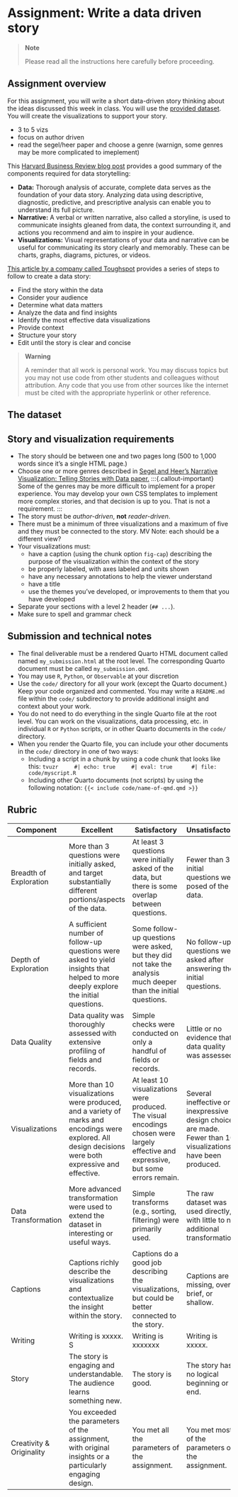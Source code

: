# Assignment: Write a data driven story

<div>

> **Note**
>
> Please read all the instructions here carefully before proceeding.

</div>

## Assignment overview

For this assignment, you will write a short data-driven story thinking
about the ideas discussed this week in class. You will use the [provided
dataset](#the-dataset). You will create the visualizations to support
your story.

- 3 to 5 vizs
- focus on author driven
- read the segel/heer paper and choose a genre (warnign, some genres may
  be more complicated to imeplement)

This [Harvard Business Review blog
post](https://online.hbs.edu/blog/post/data-storytelling) provides a
good summary of the components required for data storytelling:

- **Data:** Thorough analysis of accurate, complete data serves as the
  foundation of your data story. Analyzing data using descriptive,
  diagnostic, predictive, and prescriptive analysis can enable you to
  understand its full picture.
- **Narrative:** A verbal or written narrative, also called a storyline,
  is used to communicate insights gleaned from data, the context
  surrounding it, and actions you recommend and aim to inspire in your
  audience.
- **Visualizations:** Visual representations of your data and narrative
  can be useful for communicating its story clearly and memorably. These
  can be charts, graphs, diagrams, pictures, or videos.

[This article by a company called
Toughspot](https://www.thoughtspot.com/data-trends/best-practices/data-storytelling)
provides a series of steps to follow to create a data story:

- Find the story within the data
- Consider your audience
- Determine what data matters
- Analyze the data and find insights
- Identify the most effective data visualizations
- Provide context
- Structure your story
- Edit until the story is clear and concise

<div>

> **Warning**
>
> A reminder that all work is personal work. You may discuss topics but
> you may not use code from other students and colleagues without
> attribution. Any code that you use from other sources like the
> internet must be cited with the appropriate hyperlink or other
> reference.

</div>

## The dataset

## Story and visualization requirements

- The story should be between one and two pages long (500 to 1,000 words
  since it’s a single HTML page.)
- Choose one or more genres described in [Segel and Heer’s Narrative
  Visualization: Telling Stories with Data
  paper.](http://vis.stanford.edu/files/2010-Narrative-InfoVis.pdf)
  :::{.callout-important} Some of the genres may be more difficult to
  implement for a proper experience. You may develop your own CSS
  templates to implement more complex stories, and that decision is up
  to you. That is not a requirement. :::
- The story must be *author-driven*, **not** *reader-driven*.
- There must be a minimum of three visualizations and a maximum of five
  and they must be connected to the story. MV Note: each should be a
  different view?
- Your visualizations must:
  - have a caption (using the chunk option `fig-cap`) describing the
    purpose of the visualization within the context of the story
  - be properly labeled, with axes labeled and units shown
  - have any necessary annotations to help the viewer understand
  - have a title
  - use the themes you’ve developed, or improvements to them that you
    have developed
- Separate your sections with a level 2 header (`## ...`).
- Make sure to spell and grammar check

## Submission and technical notes

- The final deliverable must be a rendered Quarto HTML document called
  named `my_submission.html` at the root level. The corresponding Quarto
  document must be called `my_submission.qmd`.
- You may use `R`, `Python`, or `Observable` at your discretion
- Use the `code/` directory for all your work (except the Quarto
  document.) Keep your code organized and commented. You may write a
  `README.md` file within the `code/` subdirectory to provide additional
  insight and context about your work.
- You do not need to do everything in the single Quarto file at the root
  level. You can work on the visualizations, data processing, etc. in
  individual `R` or `Python` scripts, or in other Quarto documents in
  the `code/` directory.
- When you render the Quarto file, you can include your other documents
  in the `code/` directory in one of two ways:
  - Including a script in a chunk by using a code chunk that looks like
    this:
    `tvuzr     #| echo: true     #| eval: true      #| file: code/myscript.R`
  - Including other Quarto documents (not scripts) by using the
    following notation: `{{< include code/name-of-qmd.qmd >}}`

## Rubric

| Component                | Excellent                                                                                                                                               | Satisfactory                                                                                                                         | Unsatisfactory                                                                                                |
|--------------------------|---------------------------------------------------------------------------------------------------------------------------------------------------------|--------------------------------------------------------------------------------------------------------------------------------------|---------------------------------------------------------------------------------------------------------------|
| Breadth of Exploration   | More than 3 questions were initially asked, and target substantially different portions/aspects of the data.                                            | At least 3 questions were initially asked of the data, but there is some overlap between questions.                                  | Fewer than 3 initial questions were posed of the data.                                                        |
| Depth of Exploration     | A sufficient number of follow-up questions were asked to yield insights that helped to more deeply explore the initial questions.                       | Some follow-up questions were asked, but they did not take the analysis much deeper than the initial questions.                      | No follow-up questions were asked after answering the initial questions.                                      |
| Data Quality             | Data quality was thoroughly assessed with extensive profiling of fields and records.                                                                    | Simple checks were conducted on only a handful of fields or records.                                                                 | Little or no evidence that data quality was assessed.                                                         |
| Visualizations           | More than 10 visualizations were produced, and a variety of marks and encodings were explored. All design decisions were both expressive and effective. | At least 10 visualizations were produced. The visual encodings chosen were largely effective and expressive, but some errors remain. | Several ineffective or inexpressive design choices are made. Fewer than 10 visualizations have been produced. |
| Data Transformation      | More advanced transformation were used to extend the dataset in interesting or useful ways.                                                             | Simple transforms (e.g., sorting, filtering) were primarily used.                                                                    | The raw dataset was used directly, with little to no additional transformation.                               |
| Captions                 | Captions richly describe the visualizations and contextualize the insight within the story.                                                             | Captions do a good job describing the visualizations, but could be better connected to the story.                                    | Captions are missing, overly brief, or shallow.                                                               |
| Writing                  | Writing is xxxxx. S                                                                                                                                     | Writing is xxxxxxx                                                                                                                   | Writing is xxxxx.                                                                                             |
| Story                    | The story is engaging and understandable. The audience learns something new.                                                                            | The story is good.                                                                                                                   | The story has no logical beginning or end.                                                                    |
| Creativity & Originality | You exceeded the parameters of the assignment, with original insights or a particularly engaging design.                                                | You met all the parameters of the assignment.                                                                                        | You met most of the parameters of the assignment.                                                             |
